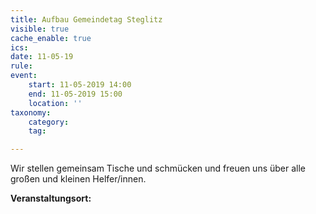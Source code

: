 ```yaml
---
title: Aufbau Gemeindetag Steglitz
visible: true
cache_enable: true
ics: 
date: 11-05-19
rule: 
event:
	start: 11-05-2019 14:00
	end: 11-05-2019 15:00
	location: ''
taxonomy:
	category: 
	tag: 

---
```

Wir stellen gemeinsam Tische und schmücken und freuen uns über alle großen und kleinen Helfer/innen.


**Veranstaltungsort:** 

